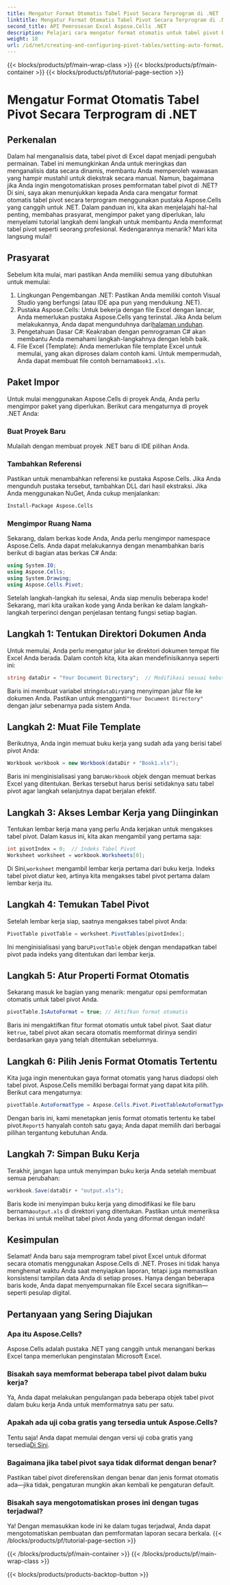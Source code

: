 ```yaml
---
title: Mengatur Format Otomatis Tabel Pivot Secara Terprogram di .NET
linktitle: Mengatur Format Otomatis Tabel Pivot Secara Terprogram di .NET
second_title: API Pemrosesan Excel Aspose.Cells .NET
description: Pelajari cara mengatur format otomatis untuk tabel pivot Excel secara terprogram menggunakan Aspose.Cells untuk .NET dalam tutorial langkah demi langkah terperinci ini.
weight: 18
url: /id/net/creating-and-configuring-pivot-tables/setting-auto-format/
---
```


{{< blocks/products/pf/main-wrap-class >}}
{{< blocks/products/pf/main-container >}}
{{< blocks/products/pf/tutorial-page-section >}}

# Mengatur Format Otomatis Tabel Pivot Secara Terprogram di .NET

## Perkenalan
Dalam hal menganalisis data, tabel pivot di Excel dapat menjadi pengubah permainan. Tabel ini memungkinkan Anda untuk meringkas dan menganalisis data secara dinamis, membantu Anda memperoleh wawasan yang hampir mustahil untuk diekstrak secara manual. Namun, bagaimana jika Anda ingin mengotomatiskan proses pemformatan tabel pivot di .NET? Di sini, saya akan menunjukkan kepada Anda cara mengatur format otomatis tabel pivot secara terprogram menggunakan pustaka Aspose.Cells yang canggih untuk .NET.
Dalam panduan ini, kita akan menjelajahi hal-hal penting, membahas prasyarat, mengimpor paket yang diperlukan, lalu menyelami tutorial langkah demi langkah untuk membantu Anda memformat tabel pivot seperti seorang profesional. Kedengarannya menarik? Mari kita langsung mulai!
## Prasyarat
Sebelum kita mulai, mari pastikan Anda memiliki semua yang dibutuhkan untuk memulai:
1. Lingkungan Pengembangan .NET: Pastikan Anda memiliki contoh Visual Studio yang berfungsi (atau IDE apa pun yang mendukung .NET).
2.  Pustaka Aspose.Cells: Untuk bekerja dengan file Excel dengan lancar, Anda memerlukan pustaka Aspose.Cells yang terinstal. Jika Anda belum melakukannya, Anda dapat mengunduhnya dari[halaman unduhan](https://releases.aspose.com/cells/net/).
3. Pengetahuan Dasar C#: Keakraban dengan pemrograman C# akan membantu Anda memahami langkah-langkahnya dengan lebih baik.
4.  File Excel (Template): Anda memerlukan file template Excel untuk memulai, yang akan diproses dalam contoh kami. Untuk mempermudah, Anda dapat membuat file contoh bernama`Book1.xls`.
## Paket Impor
Untuk mulai menggunakan Aspose.Cells di proyek Anda, Anda perlu mengimpor paket yang diperlukan. Berikut cara mengaturnya di proyek .NET Anda:
### Buat Proyek Baru
Mulailah dengan membuat proyek .NET baru di IDE pilihan Anda. 
### Tambahkan Referensi
Pastikan untuk menambahkan referensi ke pustaka Aspose.Cells. Jika Anda mengunduh pustaka tersebut, tambahkan DLL dari hasil ekstraksi. Jika Anda menggunakan NuGet, Anda cukup menjalankan:
```bash
Install-Package Aspose.Cells
```
### Mengimpor Ruang Nama
Sekarang, dalam berkas kode Anda, Anda perlu mengimpor namespace Aspose.Cells. Anda dapat melakukannya dengan menambahkan baris berikut di bagian atas berkas C# Anda:
```csharp
using System.IO;
using Aspose.Cells;
using System.Drawing;
using Aspose.Cells.Pivot;
```
Setelah langkah-langkah itu selesai, Anda siap menulis beberapa kode!
Sekarang, mari kita uraikan kode yang Anda berikan ke dalam langkah-langkah terperinci dengan penjelasan tentang fungsi setiap bagian. 
## Langkah 1: Tentukan Direktori Dokumen Anda
Untuk memulai, Anda perlu mengatur jalur ke direktori dokumen tempat file Excel Anda berada. Dalam contoh kita, kita akan mendefinisikannya seperti ini:
```csharp
string dataDir = "Your Document Directory";  // Modifikasi sesuai kebutuhan
```
 Baris ini membuat variabel string`dataDir`yang menyimpan jalur file ke dokumen Anda. Pastikan untuk mengganti`"Your Document Directory"` dengan jalur sebenarnya pada sistem Anda.
## Langkah 2: Muat File Template
Berikutnya, Anda ingin memuat buku kerja yang sudah ada yang berisi tabel pivot Anda:
```csharp
Workbook workbook = new Workbook(dataDir + "Book1.xls");
```
 Baris ini menginisialisasi yang baru`Workbook` objek dengan memuat berkas Excel yang ditentukan. Berkas tersebut harus berisi setidaknya satu tabel pivot agar langkah selanjutnya dapat berjalan efektif.
## Langkah 3: Akses Lembar Kerja yang Diinginkan
Tentukan lembar kerja mana yang perlu Anda kerjakan untuk mengakses tabel pivot. Dalam kasus ini, kita akan mengambil yang pertama saja:
```csharp
int pivotIndex = 0;  // Indeks Tabel Pivot
Worksheet worksheet = workbook.Worksheets[0];
```
 Di Sini,`worksheet` mengambil lembar kerja pertama dari buku kerja. Indeks tabel pivot diatur ke`0`, artinya kita mengakses tabel pivot pertama dalam lembar kerja itu.
## Langkah 4: Temukan Tabel Pivot
Setelah lembar kerja siap, saatnya mengakses tabel pivot Anda:
```csharp
PivotTable pivotTable = worksheet.PivotTables[pivotIndex];
```
 Ini menginisialisasi yang baru`PivotTable` objek dengan mendapatkan tabel pivot pada indeks yang ditentukan dari lembar kerja.
## Langkah 5: Atur Properti Format Otomatis
Sekarang masuk ke bagian yang menarik: mengatur opsi pemformatan otomatis untuk tabel pivot Anda.
```csharp
pivotTable.IsAutoFormat = true; // Aktifkan format otomatis
```
 Baris ini mengaktifkan fitur format otomatis untuk tabel pivot. Saat diatur ke`true`, tabel pivot akan secara otomatis memformat dirinya sendiri berdasarkan gaya yang telah ditentukan sebelumnya.
## Langkah 6: Pilih Jenis Format Otomatis Tertentu
Kita juga ingin menentukan gaya format otomatis yang harus diadopsi oleh tabel pivot. Aspose.Cells memiliki berbagai format yang dapat kita pilih. Berikut cara mengaturnya:
```csharp
pivotTable.AutoFormatType = Aspose.Cells.Pivot.PivotTableAutoFormatType.Report5;
```
 Dengan baris ini, kami menetapkan jenis format otomatis tertentu ke tabel pivot.`Report5` hanyalah contoh satu gaya; Anda dapat memilih dari berbagai pilihan tergantung kebutuhan Anda. 
## Langkah 7: Simpan Buku Kerja
Terakhir, jangan lupa untuk menyimpan buku kerja Anda setelah membuat semua perubahan:
```csharp
workbook.Save(dataDir + "output.xls");
```
 Baris kode ini menyimpan buku kerja yang dimodifikasi ke file baru bernama`output.xls` di direktori yang ditentukan. Pastikan untuk memeriksa berkas ini untuk melihat tabel pivot Anda yang diformat dengan indah!
## Kesimpulan
Selamat! Anda baru saja memprogram tabel pivot Excel untuk diformat secara otomatis menggunakan Aspose.Cells di .NET. Proses ini tidak hanya menghemat waktu Anda saat menyiapkan laporan, tetapi juga memastikan konsistensi tampilan data Anda di setiap proses. Hanya dengan beberapa baris kode, Anda dapat menyempurnakan file Excel secara signifikan—seperti pesulap digital.
## Pertanyaan yang Sering Diajukan
### Apa itu Aspose.Cells?
Aspose.Cells adalah pustaka .NET yang canggih untuk menangani berkas Excel tanpa memerlukan penginstalan Microsoft Excel.
### Bisakah saya memformat beberapa tabel pivot dalam buku kerja?
Ya, Anda dapat melakukan pengulangan pada beberapa objek tabel pivot dalam buku kerja Anda untuk memformatnya satu per satu.
### Apakah ada uji coba gratis yang tersedia untuk Aspose.Cells?
 Tentu saja! Anda dapat memulai dengan versi uji coba gratis yang tersedia[Di Sini](https://releases.aspose.com/).
### Bagaimana jika tabel pivot saya tidak diformat dengan benar?
Pastikan tabel pivot direferensikan dengan benar dan jenis format otomatis ada—jika tidak, pengaturan mungkin akan kembali ke pengaturan default.
### Bisakah saya mengotomatiskan proses ini dengan tugas terjadwal?
Ya! Dengan memasukkan kode ini ke dalam tugas terjadwal, Anda dapat mengotomatiskan pembuatan dan pemformatan laporan secara berkala.
{{< /blocks/products/pf/tutorial-page-section >}}

{{< /blocks/products/pf/main-container >}}
{{< /blocks/products/pf/main-wrap-class >}}

{{< blocks/products/products-backtop-button >}}
